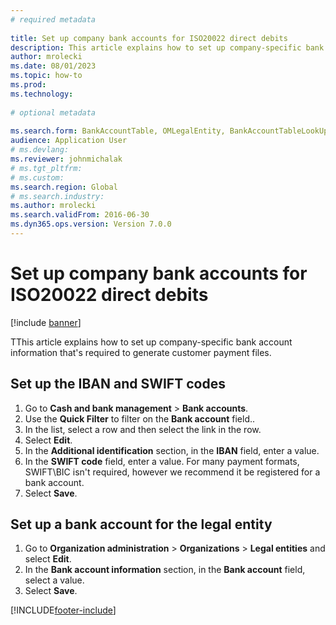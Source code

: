```yaml
--- 
# required metadata 
 
title: Set up company bank accounts for ISO20022 direct debits
description: This article explains how to set up company-specific bank account information that's required to generate customer payment files. 
author: mrolecki
ms.date: 08/01/2023
ms.topic: how-to 
ms.prod:  
ms.technology:  
 
# optional metadata 
 
ms.search.form: BankAccountTable, OMLegalEntity, BankAccountTableLookUp   
audience: Application User 
# ms.devlang:  
ms.reviewer: johnmichalak
# ms.tgt_pltfrm:  
# ms.custom:  
ms.search.region: Global
# ms.search.industry: 
ms.author: mrolecki
ms.search.validFrom: 2016-06-30 
ms.dyn365.ops.version: Version 7.0.0 
---
```

# Set up company bank accounts for ISO20022 direct debits

[!include [banner](../../includes/banner.md)]

TThis article explains how to set up company-specific bank account information that's required to generate customer payment files.

## Set up the IBAN and SWIFT codes
1. Go to **Cash and bank management** > **Bank accounts**.
2. Use the **Quick Filter** to filter on the **Bank account** field..
3. In the list, select a row and then select the link in the row.  
4. Select **Edit**.
5. In the **Additional identification** section, in the **IBAN** field, enter a value.
6. In the **SWIFT code** field, enter a value. For many payment formats, SWIFT\BIC isn't required, however we recommend it be registered for a bank account.  
7. Select **Save**.

## Set up a bank account for the legal entity
1. Go to **Organization administration** > **Organizations** > **Legal entities** and select **Edit**.
2. In the **Bank account information** section, in the **Bank account** field, select a value.
3. Select **Save**.



[!INCLUDE[footer-include](../../../includes/footer-banner.md)]
